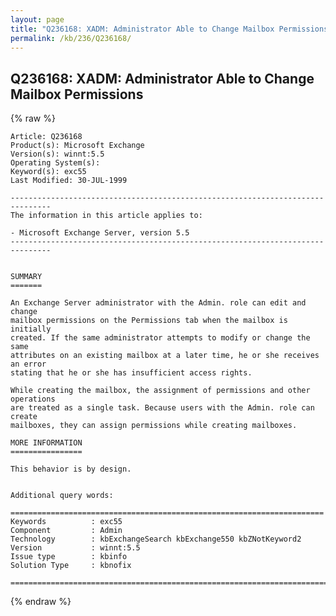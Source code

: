 ```yaml
---
layout: page
title: "Q236168: XADM: Administrator Able to Change Mailbox Permissions"
permalink: /kb/236/Q236168/
---
```


## Q236168: XADM: Administrator Able to Change Mailbox Permissions

{% raw %}

	Article: Q236168
	Product(s): Microsoft Exchange
	Version(s): winnt:5.5
	Operating System(s): 
	Keyword(s): exc55
	Last Modified: 30-JUL-1999
	
	-------------------------------------------------------------------------------
	The information in this article applies to:
	
	- Microsoft Exchange Server, version 5.5 
	-------------------------------------------------------------------------------
	
	
	SUMMARY
	=======
	
	An Exchange Server administrator with the Admin. role can edit and change
	mailbox permissions on the Permissions tab when the mailbox is initially
	created. If the same administrator attempts to modify or change the same
	attributes on an existing mailbox at a later time, he or she receives an error
	stating that he or she has insufficient access rights.
	
	While creating the mailbox, the assignment of permissions and other operations
	are treated as a single task. Because users with the Admin. role can create
	mailboxes, they can assign permissions while creating mailboxes.
	
	MORE INFORMATION
	================
	
	This behavior is by design.
	
	
	Additional query words:
	
	======================================================================
	Keywords          : exc55 
	Component         : Admin
	Technology        : kbExchangeSearch kbExchange550 kbZNotKeyword2
	Version           : winnt:5.5
	Issue type        : kbinfo
	Solution Type     : kbnofix
	
	=============================================================================
	

{% endraw %}

